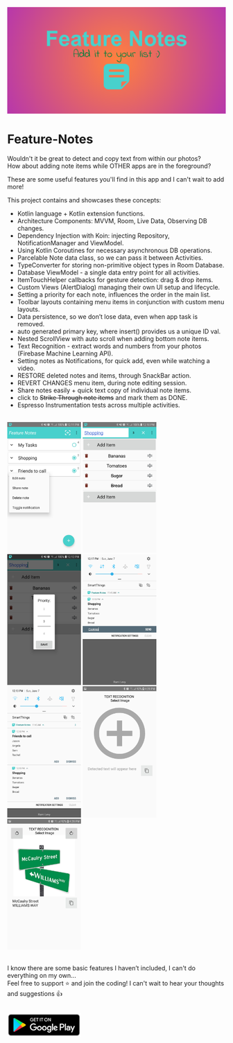<img src="images/feature-graphic.png" >

# Feature-Notes
Wouldn't it be great to detect and copy text from within our photos?  
How about adding note items while OTHER apps are in the foreground?

These are some useful features you'll find in this app and I can't wait to add more!

 This project contains and showcases these concepts:

- Kotlin language + Kotlin extension functions.
- Architecture Components: MVVM, Room, Live Data, Observing DB changes.
- Dependency Injection with Koin: injecting Repository, NotificationManager and ViewModel.
- Using Kotlin Coroutines for necessary asynchronous DB operations.
- Parcelable Note data class, so we can pass it between Activities.
- TypeConverter for storing non-primitive object types in Room Database.
- Database ViewModel - a single data entry point for all activities.
- ItemTouchHelper callbacks for gesture detection: drag & drop items.
- Custom Views (AlertDialog) managing their own UI setup and lifecycle.
- Setting a priority for each note, influences the order in the main list.
- Toolbar layouts containing menu items in conjunction with custom menu layouts.
- Data persistence, so we don’t lose data, even when app task is removed.
- auto generated primary key, where insert() provides us a unique ID val.
- Nested ScrollView with auto scroll when adding bottom note items.
- Text Recognition - extract words and numbers from your photos (Firebase Machine Learning API).
- Setting notes as Notifications, for quick add, even while watching a video.
- RESTORE deleted notes and items, through SnackBar action.
- REVERT CHANGES menu item, during note editing session.
- Share notes easily + quick text copy of individual note items.
- click to ~~Strike Through note items~~ and mark them as DONE.
- Espresso Instrumentation tests across multiple activities.

<br/>

<div class="row">
<img src="images/screenshots/scr1.jpeg" width="170">
<img src="images/screenshots/scr2.jpeg" width="170">
<img src="images/screenshots/scr3.jpeg" width="170">
<img src="images/screenshots/scr4.jpeg" width="170">
<img src="images/screenshots/scr5.jpeg" width="170">
<img src="images/screenshots/scr6.jpeg" width="170">
<img src="images/screenshots/scr7.jpeg" width="170">
</div>

<br/>

I know there are some basic features I haven’t included, I can't do everything on my own...  
Feel free to support ⭐ and join the coding! I can't wait to hear your thoughts and suggestions 👍

<br/>

<a href="https://play.google.com/store/apps/details?id=bez.dev.featurenotes">
<img src="images/badge-google-play.png" width="170" title="Feature Notes"
alt="Feature Notes">
</a>